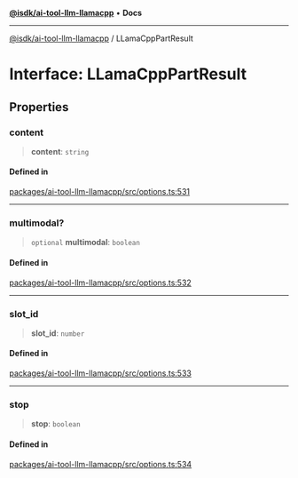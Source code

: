 [**@isdk/ai-tool-llm-llamacpp**](../README.md) • **Docs**

***

[@isdk/ai-tool-llm-llamacpp](../globals.md) / LLamaCppPartResult

# Interface: LLamaCppPartResult

## Properties

### content

> **content**: `string`

#### Defined in

[packages/ai-tool-llm-llamacpp/src/options.ts:531](https://github.com/isdk/ai-tool-llm-llamacpp.js/blob/e3f6ebe5837fed6d620d192f65e20fcce33196a5/src/options.ts#L531)

***

### multimodal?

> `optional` **multimodal**: `boolean`

#### Defined in

[packages/ai-tool-llm-llamacpp/src/options.ts:532](https://github.com/isdk/ai-tool-llm-llamacpp.js/blob/e3f6ebe5837fed6d620d192f65e20fcce33196a5/src/options.ts#L532)

***

### slot\_id

> **slot\_id**: `number`

#### Defined in

[packages/ai-tool-llm-llamacpp/src/options.ts:533](https://github.com/isdk/ai-tool-llm-llamacpp.js/blob/e3f6ebe5837fed6d620d192f65e20fcce33196a5/src/options.ts#L533)

***

### stop

> **stop**: `boolean`

#### Defined in

[packages/ai-tool-llm-llamacpp/src/options.ts:534](https://github.com/isdk/ai-tool-llm-llamacpp.js/blob/e3f6ebe5837fed6d620d192f65e20fcce33196a5/src/options.ts#L534)
